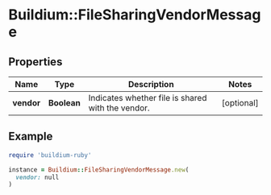 # Buildium::FileSharingVendorMessage

## Properties

| Name | Type | Description | Notes |
| ---- | ---- | ----------- | ----- |
| **vendor** | **Boolean** | Indicates whether file is shared with the vendor. | [optional] |

## Example

```ruby
require 'buildium-ruby'

instance = Buildium::FileSharingVendorMessage.new(
  vendor: null
)
```

